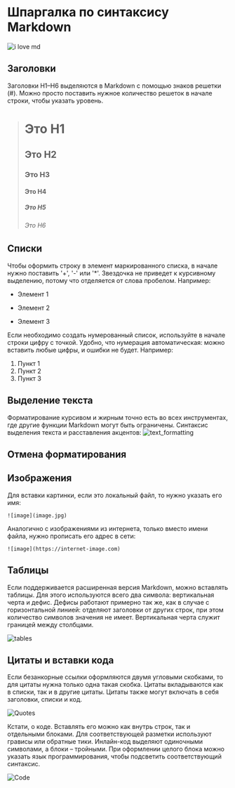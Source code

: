 # Шпаргалка по синтаксису Markdown
![i love md](https://th.bing.com/th/id/OIP.PffVo022MeSBucVWc-em4gAAAA?pid=ImgDet&rs=1)

## Заголовки
Заголовки H1–H6 выделяются в Markdown с помощью знаков решетки (#). Можно просто поставить нужное количество решеток в начале строки, чтобы указать уровень.

># Это H1
>## Это H2 ##
>### Это H3
>#### Это H4 ####
>##### Это H5 #####
>###### Это H6

## Списки

Чтобы оформить строку в элемент маркированного списка, в начале нужно поставить '+', '-' или '*'. Звездочка не приведет к курсивному выделению, потому что отделяется от слова пробелом. Например:
* Элемент 1
+ Элемент 2
- Элемент 3

Если необходимо создать нумерованный список, используйте в начале строки цифру с точкой. Удобно, что нумерация автоматическая: можно вставить любые цифры, и ошибки не будет. Например:
1. Пункт 1
1. Пункт 2
1. Пункт 3

## Выделение текста

Форматирование курсивом и жирным точно есть во всех инструментах, где другие функции Markdown могут быть ограничены. Синтаксис выделения текста и расставления акцентов:
![text_formatting](https://texterra.ru/upload/img/14-01-2020/2/big/3.png)

## Отмена форматирования

## Изображения

Для вставки картинки, если это локальный файл, то нужно указать его имя:

`![image](image.jpg)`

Аналогично с изображениями из интернета, только вместо имени файла, нужно прописать его адрес в сети:

`![image](https://internet-image.com)`

## Таблицы

Если поддерживается расширенная версия Markdown, можно вставлять таблицы. Для этого используются всего два символа: вертикальная черта и дефис. Дефисы работают примерно так же, как в случае с горизонтальной линией: отделяют заголовки от других строк, при этом количество символов значения не имеет. Вертикальная черта служит границей между столбцами.

![tables](https://texterra.ru/upload/img/14-01-2020/2/big/13.png)

## Цитаты и вставки кода

Если безанкорные ссылки оформляются двумя угловыми скобками, то для цитаты нужна только одна такая скобка. Цитаты вкладываются как в списки, так и в другие цитаты. Цитаты также могут включать в себя заголовки, списки и код.

![Quotes](https://texterra.ru/upload/img/14-01-2020/2/big/11.png)

Кстати, о коде. Вставлять его можно как внутрь строк, так и отдельными блоками. Для соответствующей разметки используют грависы или обратные тики. Инлайн-код выделяют одиночными символами, а блоки – тройными. При оформлении целого блока можно указать язык программирования, чтобы подсветить соответствующий синтаксис.

![Code](https://texterra.ru/upload/img/14-01-2020/2/big/12.png)




